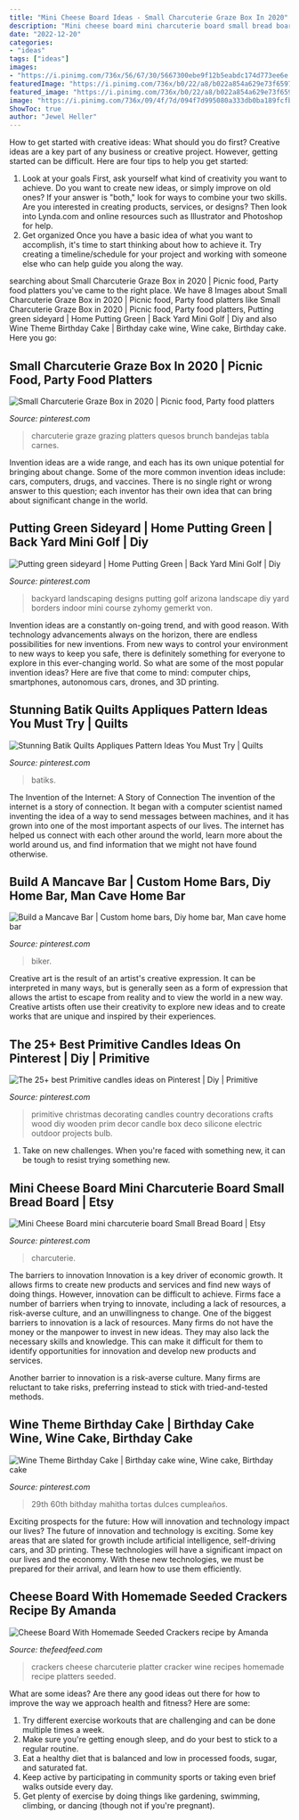 ```yaml
---
title: "Mini Cheese Board Ideas - Small Charcuterie Graze Box In 2020"
description: "Mini cheese board mini charcuterie board small bread board"
date: "2022-12-20"
categories:
- "ideas"
tags: ["ideas"]
images:
- "https://i.pinimg.com/736x/56/67/30/5667300ebe9f12b5eabdc174d773ee6e.jpg"
featuredImage: "https://i.pinimg.com/736x/b0/22/a8/b022a854a629e73f65977c68cd0ced69.jpg"
featured_image: "https://i.pinimg.com/736x/b0/22/a8/b022a854a629e73f65977c68cd0ced69.jpg"
image: "https://i.pinimg.com/736x/09/4f/7d/094f7d995080a333db0ba189fcfb24c4.jpg"
ShowToc: true
author: "Jewel Heller"
---
```



How to get started with creative ideas: What should you do first?
Creative ideas are a key part of any business or creative project. However, getting started can be difficult. Here are four tips to help you get started:
1. Look at your goals 
First, ask yourself what kind of creativity you want to achieve. Do you want to create new ideas, or simply improve on old ones? If your answer is "both," look for ways to combine your two skills. Are you interested in creating products, services, or designs? Then look into Lynda.com and online resources such as Illustrator and Photoshop for help.
2. Get organized 
Once you have a basic idea of what you want to accomplish, it's time to start thinking about how to achieve it. Try creating a timeline/schedule for your project and working with someone else who can help guide you along the way.

	

		
searching about Small Charcuterie Graze Box in 2020 | Picnic food, Party food platters you've came to the right place. We have 8 Images about Small Charcuterie Graze Box in 2020 | Picnic food, Party food platters like Small Charcuterie Graze Box in 2020 | Picnic food, Party food platters, Putting green sideyard | Home Putting Green | Back Yard Mini Golf | Diy and also Wine Theme Birthday Cake | Birthday cake wine, Wine cake, Birthday cake. Here you go:
		
    
## Small Charcuterie Graze Box In 2020 | Picnic Food, Party Food Platters

<img loading=lazy src="https://i.pinimg.com/736x/55/70/30/5570305c41542051b54fbe96e0b8c510.jpg" onerror="this.onerror=null;this.src='https://tse4.mm.bing.net/th?id=OIP.J_x0jyHMT6BJV-9Y5ZyN3AHaJ3&amp;pid=15.1';" alt="Small Charcuterie Graze Box in 2020 | Picnic food, Party food platters">

_Source: pinterest.com_

>charcuterie graze grazing platters quesos brunch bandejas tabla carnes. 

	

Invention ideas are a wide range, and each has its own unique potential for bringing about change. Some of the more common invention ideas include: cars, computers, drugs, and vaccines. There is no single right or wrong answer to this question; each inventor has their own idea that can bring about significant change in the world.

    
## Putting Green Sideyard | Home Putting Green | Back Yard Mini Golf | Diy

<img loading=lazy src="https://i.pinimg.com/736x/e8/5a/fd/e85afdfaa3718c705e81820ec8958314.jpg" onerror="this.onerror=null;this.src='https://tse2.mm.bing.net/th?id=OIP.sFJbvbRLIV5qY9akBZPbwQHaNK&amp;pid=15.1';" alt="Putting green sideyard | Home Putting Green | Back Yard Mini Golf | Diy">

_Source: pinterest.com_

>backyard landscaping designs putting golf arizona landscape diy yard borders indoor mini course zyhomy gemerkt von. 

	

Invention ideas are a constantly on-going trend, and with good reason. With technology advancements always on the horizon, there are endless possibilities for new inventions. From new ways to control your environment to new ways to keep you safe, there is definitely something for everyone to explore in this ever-changing world. So what are some of the most popular invention ideas? Here are five that come to mind: computer chips, smartphones, autonomous cars, drones, and 3D printing.

    
## Stunning Batik Quilts Appliques Pattern Ideas You Must Try | Quilts

<img loading=lazy src="https://i.pinimg.com/736x/5e/da/f2/5edaf2fc9801672312d072c52cc2ccd7.jpg" onerror="this.onerror=null;this.src='https://tse1.mm.bing.net/th?id=OIP.1KT0raj8UeqTDIui3rlpDgHaLK&amp;pid=15.1';" alt="Stunning Batik Quilts Appliques Pattern Ideas You Must Try | Quilts">

_Source: pinterest.com_

>batiks. 

	

The Invention of the Internet: A Story of Connection
The invention of the internet is a story of connection. It began with a computer scientist named inventing the idea of a way to send messages between machines, and it has grown into one of the most important aspects of our lives. The internet has helped us connect with each other around the world, learn more about the world around us, and find information that we might not have found otherwise.

    
## Build A Mancave Bar | Custom Home Bars, Diy Home Bar, Man Cave Home Bar

<img loading=lazy src="https://i.pinimg.com/736x/09/4f/7d/094f7d995080a333db0ba189fcfb24c4.jpg" onerror="this.onerror=null;this.src='https://tse3.mm.bing.net/th?id=OIP.BL1qW27CRztXtBrg4EyycgHaJ3&amp;pid=15.1';" alt="Build a Mancave Bar | Custom home bars, Diy home bar, Man cave home bar">

_Source: pinterest.com_

>biker. 

	

Creative art is the result of an artist's creative expression. It can be interpreted in many ways, but is generally seen as a form of expression that allows the artist to escape from reality and to view the world in a new way. Creative artists often use their creativity to explore new ideas and to create works that are unique and inspired by their experiences.

    
## The 25+ Best Primitive Candles Ideas On Pinterest | Diy | Primitive

<img loading=lazy src="https://i.pinimg.com/736x/b0/22/a8/b022a854a629e73f65977c68cd0ced69.jpg" onerror="this.onerror=null;this.src='https://tse3.mm.bing.net/th?id=OIP.45-9cF0h1Nj5n4e_9t6x6AHaJ3&amp;pid=15.1';" alt="The 25+ best Primitive candles ideas on Pinterest | Diy | Primitive">

_Source: pinterest.com_

>primitive christmas decorating candles country decorations crafts wood diy wooden prim decor candle box deco silicone electric outdoor projects bulb. 

	

1) Take on new challenges. When you're faced with something new, it can be tough to resist trying something new.

    
## Mini Cheese Board Mini Charcuterie Board Small Bread Board | Etsy

<img loading=lazy src="https://i.pinimg.com/736x/43/e5/af/43e5af76b4aef750714a2b0129822488.jpg" onerror="this.onerror=null;this.src='https://tse4.mm.bing.net/th?id=OIP.aL--nz6uq5gSolWqNlyxxgHaJ3&amp;pid=15.1';" alt="Mini Cheese Board mini charcuterie board Small Bread Board | Etsy">

_Source: pinterest.com_

>charcuterie. 

	

The barriers to innovation
Innovation is a key driver of economic growth. It allows firms to create new products and services and find new ways of doing things. However, innovation can be difficult to achieve. Firms face a number of barriers when trying to innovate, including a lack of resources, a risk-averse culture, and an unwillingness to change.
One of the biggest barriers to innovation is a lack of resources. Many firms do not have the money or the manpower to invest in new ideas. They may also lack the necessary skills and knowledge. This can make it difficult for them to identify opportunities for innovation and develop new products and services.

Another barrier to innovation is a risk-averse culture. Many firms are reluctant to take risks, preferring instead to stick with tried-and-tested methods.

    
## Wine Theme Birthday Cake | Birthday Cake Wine, Wine Cake, Birthday Cake

<img loading=lazy src="https://i.pinimg.com/736x/56/67/30/5667300ebe9f12b5eabdc174d773ee6e.jpg" onerror="this.onerror=null;this.src='https://tse4.mm.bing.net/th?id=OIP.9seAIom_bE6rGhzkon5vXQHaJ3&amp;pid=15.1';" alt="Wine Theme Birthday Cake | Birthday cake wine, Wine cake, Birthday cake">

_Source: pinterest.com_

>29th 60th bithday mahitha tortas dulces cumpleaños. 

	

Exciting prospects for the future: How will innovation and technology impact our lives?
The future of innovation and technology is exciting. Some key areas that are slated for growth include artificial intelligence, self-driving cars, and 3D printing. These technologies will have a significant impact on our lives and the economy. With these new technologies, we must be prepared for their arrival, and learn how to use them efficiently.

    
## Cheese Board With Homemade Seeded Crackers Recipe By Amanda

<img loading=lazy src="https://data.thefeedfeed.com/recommended/post_4303361.jpeg" onerror="this.onerror=null;this.src='https://tse2.mm.bing.net/th?id=OIP.uTTMrCI0QF8lX3Ah86_84wHaHa&amp;pid=15.1';" alt="Cheese Board With Homemade Seeded Crackers recipe by Amanda">

_Source: thefeedfeed.com_

>crackers cheese charcuterie platter cracker wine recipes homemade recipe platters seeded. 

	

What are some ideas?
Are there any good ideas out there for how to improve the way we approach health and fitness? Here are some: 
1. Try different exercise workouts that are challenging and can be done multiple times a week. 
2. Make sure you're getting enough sleep, and do your best to stick to a regular routine. 
3. Eat a healthy diet that is balanced and low in processed foods, sugar, and saturated fat. 
4. Keep active by participating in community sports or taking even brief walks outside every day. 
5. Get plenty of exercise by doing things like gardening, swimming, climbing, or dancing (though not if you're pregnant).

